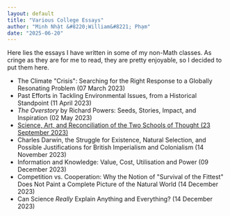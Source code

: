 ```yaml
---
layout: default
title: "Various College Essays"
author: "Minh Nhật &#8220;William&#8221; Phạm"
date: "2025-06-20"
---
```


Here lies the essays I have written in some of my non-Math classes. As cringe as they are for me to read, they are pretty enjoyable, so I decided to put them here.

* The Climate "Crisis": Searching for the Right Response to a Globally Resonating Problem (07 March 2023)
* Past Efforts in Tackling Environmental Issues, from a Historical Standpoint (11 April 2023)
* *The Overstory* by Richard Powers: Seeds, Stories, Impact, and Inspiration (02 May 2023)
* [Science, Art, and Reconciliation of the Two Schools of Thought (23 September 2023)](./ENGL128/Essay1.html)
* Charles Darwin, the Struggle for Existence, Natural Selection, and Possible Justifications for British Imperialism and Colonialism (14 November 2023)
* Information and Knowledge: Value, Cost, Utilisation and Power (09 December 2023)
* Competition vs. Cooperation: Why the Notion of "Survival of the Fittest" Does Not Paint a Complete Picture of the Natural World (14 December 2023)
* Can Science *Really* Explain Anything and Everything? (14 December 2023)
